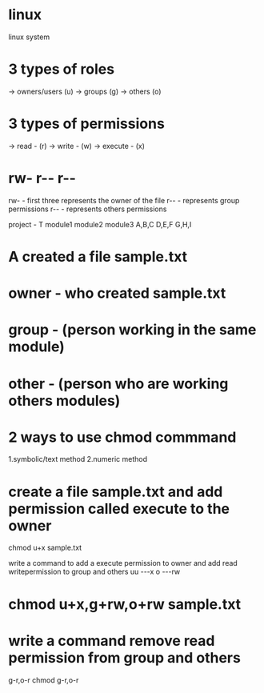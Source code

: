 # linux
linux system


# 3 types of roles
-> owners/users (u)
-> groups (g)
-> others (o)

# 3 types of permissions
-> read - (r)
-> write - (w)
-> execute - (x)

# rw- r-- r--

rw- - first three represents the owner of the file
r-- - represents group permissions
r-- - represents others permissions


project - T
 module1      module2    module3
  A,B,C        D,E,F      G,H,I


# A created a file sample.txt
# owner  - who created sample.txt
# group  - (person working in the same module)
# other  - (person who are working others modules)







# 2 ways to use chmod commmand
1.symbolic/text method
2.numeric method


# create a file sample.txt and add permission called execute to the owner
chmod u+x sample.txt

write a command to add a execute permission to owner and add read writepermission to group and others
uu ---x
o  ---rw

# chmod u+x,g+rw,o+rw sample.txt




# write a command remove read permission from group  and others

g-r,o-r
chmod g-r,o-r



